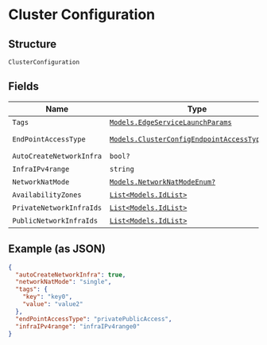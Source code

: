 
# Cluster Configuration

## Structure

`ClusterConfiguration`

## Fields

| Name | Type | Tags | Description |
|  --- | --- | --- | --- |
| `Tags` | [`Models.EdgeServiceLaunchParams`](../../doc/models/edge-service-launch-params.md) | Optional | - |
| `EndPointAccessType` | [`Models.ClusterConfigEndpointAccessTypeEnum?`](../../doc/models/cluster-config-endpoint-access-type-enum.md) | Optional | **Default**: `ClusterConfigEndpointAccessTypeEnum.privateAccess` |
| `AutoCreateNetworkInfra` | `bool?` | Optional | **Default**: `true` |
| `InfraIPv4range` | `string` | Optional | **Default**: `"192.168.0.0/16"` |
| `NetworkNatMode` | [`Models.NetworkNatModeEnum?`](../../doc/models/network-nat-mode-enum.md) | Optional | **Default**: `NetworkNatModeEnum.single` |
| `AvailabilityZones` | [`List<Models.IdList>`](../../doc/models/id-list.md) | Optional | **Constraints**: *Maximum Items*: `100` |
| `PrivateNetworkInfraIds` | [`List<Models.IdList>`](../../doc/models/id-list.md) | Optional | **Constraints**: *Maximum Items*: `100` |
| `PublicNetworkInfraIds` | [`List<Models.IdList>`](../../doc/models/id-list.md) | Optional | **Constraints**: *Maximum Items*: `100` |

## Example (as JSON)

```json
{
  "autoCreateNetworkInfra": true,
  "networkNatMode": "single",
  "tags": {
    "key": "key0",
    "value": "value2"
  },
  "endPointAccessType": "privatePublicAccess",
  "infraIPv4range": "infraIPv4range0"
}
```

